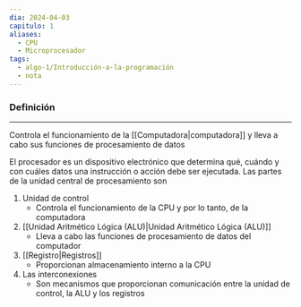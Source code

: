 ```yaml
---
dia: 2024-04-03
capitulo: 1
aliases:
  - CPU
  - Microprocesador
tags:
  - algo-1/Introducción-a-la-programación
  - nota
---
```

### Definición
---
Controla el funcionamiento de la [[Computadora|computadora]] y lleva a cabo sus funciones de procesamiento de datos

El procesador es un dispositivo electrónico que determina qué, cuándo y con cuáles datos una instrucción o acción debe ser ejecutada. Las partes de la unidad central de procesamiento son
1. Unidad de control
	* Controla el funcionamiento de la CPU y por lo tanto, de la computadora
2. [[Unidad Aritmético Lógica (ALU)|Unidad Aritmético Lógica (ALU)]]
	* Lleva a cabo las funciones de procesamiento de datos del computador
3. [[Registro|Registros]]
	* Proporcionan almacenamiento interno a la CPU
4. Las interconexiones
	* Son mecanismos que proporcionan comunicación entre la unidad de control, la ALU y los registros